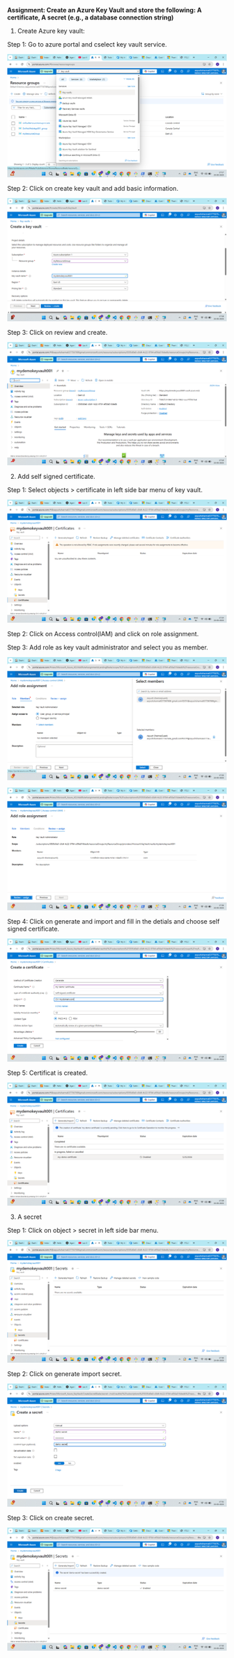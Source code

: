 **Assignment: Create an Azure Key Vault and store the following: A certificate, A secret (e.g., a database connection string)**

1. Create Azure key vault:

Step 1: Go to azure portal and cselect key vault service.

![alt text](1.png)

Step 2: Click on create key vault and add basic information.

![alt text](2.png)

Step 3: Click on review and create.

![alt text](3.png)

2. Add self signed certificate.

Step 1: Select objects > certificate in left side bar menu of key vault.

![alt text](4.png)

Step 2: Click on Access control(IAM) and click on role assignment.

Step 3: Add role as key vault administrator and select you as member.

![alt text](5.png)

![alt text](6.png)

Step 4: Click on generate and import and fill in the detials and choose self signed certificate.

![alt text](7.png)

Step 5: Certificat is created.

![alt text](8.png)



3. A secret

Step 1: Click on object > secret in left side bar menu.

![alt text](9.png)

Step 2: Click on generate import secret.

![alt text](10.png)

Step 3: Click on create secret.

![alt text](11.png)